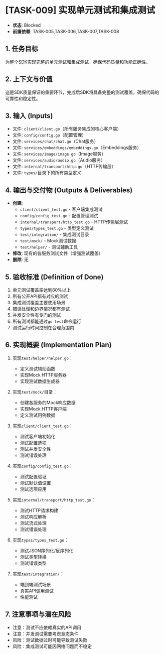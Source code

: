 # [TASK-009] 实现单元测试和集成测试

- **状态**: Blocked
- **前置依赖**: TASK-005,TASK-006,TASK-007,TASK-008

## 1. 任务目标
为整个SDK实现完整的单元测试和集成测试，确保代码质量和功能正确性。

## 2. 上下文与价值
这是SDK质量保证的重要环节，完成后SDK将具备完整的测试覆盖，确保代码的可靠性和稳定性。

## 3. 输入 (Inputs)
- 文件: `client/client.go`（所有服务集成的核心客户端）
- 文件: `config/config.go`（配置管理）
- 文件: `services/chat/chat.go`（Chat服务）
- 文件: `services/embeddings/embeddings.go`（Embeddings服务）
- 文件: `services/image/image.go`（Image服务）
- 文件: `services/audio/audio.go`（Audio服务）
- 文件: `internal/transport/http.go`（HTTP传输层）
- 文件: `types/`目录下的所有类型定义

## 4. 输出与交付物 (Outputs & Deliverables)
- **创建**: 
  - `client/client_test.go` - 客户端集成测试
  - `config/config_test.go` - 配置管理测试
  - `internal/transport/http_test.go` - HTTP传输层测试
  - `types/types_test.go` - 类型定义测试
  - `test/integration/` - 集成测试目录
  - `test/mock/` - Mock测试数据
  - `test/helper/` - 测试辅助工具
- **修改**: 现有的各服务测试文件（增强测试覆盖）
- **删除**: 无

## 5. 验收标准 (Definition of Done)
1. 单元测试覆盖率达到80%以上
2. 所有公开API都有对应的测试
3. 集成测试覆盖主要使用场景
4. 错误处理和边界情况都有测试
5. 并发安全性有专门的测试
6. 所有测试都能通过`go test`命令运行
7. 测试运行时间控制在合理范围内

## 6. 实现概要 (Implementation Plan)
1. 实现`test/helper/helper.go`：
   - 定义测试辅助函数
   - 实现Mock HTTP服务器
   - 实现测试数据生成器

2. 实现`test/mock/`目录：
   - 创建各服务的Mock响应数据
   - 实现Mock HTTP客户端
   - 定义测试用例数据

3. 实现`client/client_test.go`：
   - 测试客户端初始化
   - 测试配置选项
   - 测试并发安全性
   - 测试错误处理

4. 实现`config/config_test.go`：
   - 测试配置验证
   - 测试默认值设置
   - 测试选项应用

5. 实现`internal/transport/http_test.go`：
   - 测试HTTP请求构建
   - 测试响应解析
   - 测试流式处理
   - 测试错误处理

6. 实现`types/types_test.go`：
   - 测试JSON序列化/反序列化
   - 测试类型转换
   - 测试错误类型

7. 实现`test/integration/`：
   - 端到端测试场景
   - 真实API调用测试
   - 性能测试

## 7. 注意事项与潜在风险
- 注意：测试不应依赖真实的API调用
- 注意：并发测试需要考虑竞态条件
- 风险：测试数据过时可能导致测试失败
- 风险：集成测试可能因网络问题而不稳定 